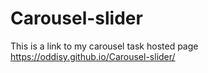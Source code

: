 # Carousel-slider
This is a link to my carousel task hosted page
https://oddisy.github.io/Carousel-slider/
